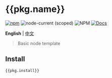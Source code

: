# {{pkg.name}}

[![npm](https://img.shields.io/npm/v/{{pkg.name}})](https://www.npmjs.com/package/{{pkg.name}}) ![node-current (scoped)](https://img.shields.io/node/v/{{pkg.name}}) ![NPM](https://img.shields.io/npm/l/{{pkg.name}}) [![Docs](https://www.paka.dev/badges/v0/cute.svg)](https://www.paka.dev/npm/{{pkg.name}})

**English** | [中文](./README.zh_CN.md)

> Basic node template

## Install

```bash
{{pkg.install}}
```
